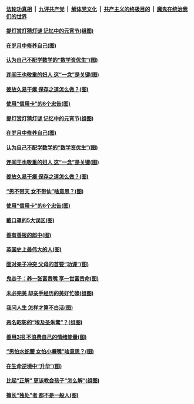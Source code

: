 

####  [法轮功真相](../../../../basic/blob/master/README.md?t=03031431) &nbsp;|&nbsp; [九评共产党](../../../../9ping.md/blob/master/README.md?t=03031431) &nbsp;|&nbsp; [解体党文化](../../../../jtdwh.md/blob/master/README.md?t=03031431)  &nbsp;|&nbsp; [共产主义的终极目的](../../../../gczydzjmd.md/blob/master/README.md?t=03031431) &nbsp;|&nbsp; [魔鬼在统治我们的世界](../../../../mgztzwmdsj.md/blob/master/README.md?t=03031431) 

#### [提灯赏灯猜灯谜 记忆中的元宵节(组图)](../pages/p8/962375.md?t=03031431) 

#### [在岁月中修养自己(图)](../pages/p8/963738.md?t=03031431) 

#### [认为自己不配学数学的“数学资优生”(图)](../pages/p8/964257.md?t=03031431) 

#### [连阎王也敬重的妇人 这“一念”是关键(图)](../pages/p8/963539.md?t=03031431) 

#### [姜放久易干瘪 保存之道怎么做？(图)](../pages/p8/964022.md?t=03031431) 

#### [使用“信用卡”的6个忠告(图)](../pages/p8/964124.md?t=03031431) 

#### [提灯赏灯猜灯谜 记忆中的元宵节(组图)](../pages/p8/962375.md?t=03031431) 

#### [在岁月中修养自己(图)](../pages/p8/963738.md?t=03031431) 

#### [认为自己不配学数学的“数学资优生”(图)](../pages/p8/964257.md?t=03031431) 

#### [连阎王也敬重的妇人 这“一念”是关键(图)](../pages/p8/963539.md?t=03031431) 

#### [姜放久易干瘪 保存之道怎么做？(图)](../pages/p8/964022.md?t=03031431) 

#### [“男不带天 女不带仙”啥意思？(图)](../pages/p8/964131.md?t=03031431) 

#### [使用“信用卡”的6个忠告(图)](../pages/p8/964124.md?t=03031431) 

#### [戴口罩的5大误区(图)](../pages/p8/964117.md?t=03031431) 

#### [善有善报的郎中(图)](../pages/p8/964032.md?t=03031431) 

#### [英国史上最伟大的人(图)](../pages/p8/963530.md?t=03031431) 

#### [面对亲子冲突 父母的首要“功课”(图)](../pages/p8/964015.md?t=03031431) 

#### [鬼谷子：养一张富贵嘴 享一世富贵命(图)](../pages/p8/963933.md?t=03031431) 

#### [未必完美 却亲手经历的美好忙碌(组图)](../pages/p8/963923.md?t=03031431) 

#### [我问人生 怎样才算不白活(图)](../pages/p8/963600.md?t=03031431) 

#### [恶名昭彰的“埃及圣朱鹭”？(组图)](../pages/p8/963921.md?t=03031431) 

#### [善用3招 不浪费自己的情绪能量(图)](../pages/p8/963918.md?t=03031431) 

#### [“男怕水蛇腰 女怕小噘嘴”啥意思？(图)](../pages/p8/963889.md?t=03031431) 

#### [在生命逆境中“升华”(图)](../pages/p8/963534.md?t=03031431) 

#### [比起“正解” 更该教会孩子“怎么解”(组图)](../pages/p8/963831.md?t=03031431) 

#### [擅长“独处”者 都不是一般人(图)](../pages/p8/963821.md?t=03031431) 

